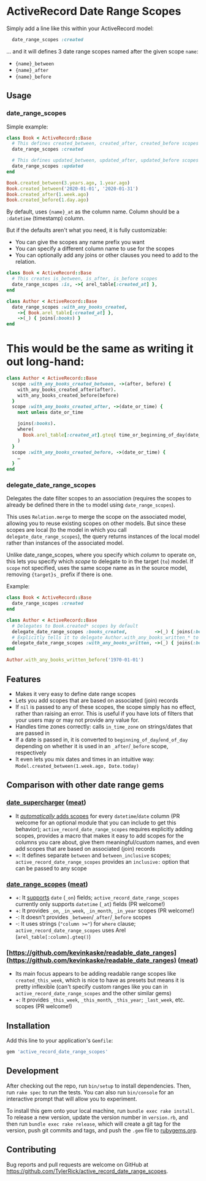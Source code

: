 # ActiveRecord Date Range Scopes

Simply add a line like this within your ActiveRecord model:
```ruby
  date_range_scopes :created
```

… and it will defines 3 date range scopes named after the given scope `name`:
- `{name}_between`
- `{name}_after`
- `{name}_before`

## Usage

### date_range_scopes

Simple example:

```ruby
class Book < ActiveRecord::Base
  # This defines created_between, created_after, created_before scopes
  date_range_scopes :created

  # This defines updated_between, updated_after, updated_before scopes
  date_range_scopes :updated
end

Book.created_between(3.years.ago, 1.year.ago)
Book.created_between('2020-01-01', '2020-01-31')
Book.created_after(1.week.ago)
Book.created_before(1.day.ago)
```

By default, uses `{name}_at` as the column name. Column should be a `:datetime` (timestamp) column.

But if the defaults aren't what you need, it is fully customizable:
- You can give the scopes any name prefix you want
- You can specify a different column name to use for the scopes
- You can optionally add any joins or other clauses you need to add to the relation.

```ruby
class Book < ActiveRecord::Base
  # This creates is_between, is_after, is_before scopes
  date_range_scopes :is, ->{ arel_table[:created_at] },
end
```

```ruby
class Author < ActiveRecord::Base
  date_range_scopes :with_any_books_created,
    ->{ Book.arel_table[:created_at] },
    ->(_) { joins(:books) }
end
```

# This would be the same as writing it out long-hand:
```ruby
class Author < ActiveRecord::Base
  scope :with_any_books_created_between, ->(after, before) {
    with_any_books_created_after(after).
    with_any_books_created_before(before)
  }
  scope :with_any_books_created_after, ->(date_or_time) {
    next unless date_or_time

    joins(:books).
    where(
      Book.arel_table[:created_at].gteq( time_or_beginning_of_day(date_or_time) )
    )
  }
  scope :with_any_books_created_before, ->(date_or_time) {
    …
  }
end
```

### delegate_date_range_scopes

Delegates the date filter scopes to an association (requires the scopes to already be
defined there in the `to` model using `date_range_scopes`).

This uses `Relation.merge` to merge the scope on the associated model, allowing you to reuse
existing scopes on other models. But since these scopes are local (to the model in which you
call `delegate_date_range_scopes`), the query returns instances of the local model rather than
instances of the associated model.

Unlike date_range_scopes, where you specify which *column* to operate on, this lets you specify
which *scope* to delegate to in the target (`to`) model.  If `scope` not specified, uses the
same scope name as in the source model, removing `{target}s_` prefix if there is one.

Example:

```ruby
class Book < ActiveRecord::Base
  date_range_scopes :created
end

class Author < ActiveRecord::Base
  # Delegates to Book.created* scopes by default
  delegate_date_range_scopes :books_created,          ->(_) { joins(:books) }, to: Book
  # Explicitly tells it to delegate Author.with_any_books_written_* to Book.created_
  delegate_date_range_scopes :with_any_books_written, ->(_) { joins(:books) }, to: Book, scope: :created
end

Author.with_any_books_written_before('1970-01-01')
```



## Features

- Makes it very easy to define date range scopes
- Lets you add scopes that are based on associated (join) records
- If `nil` is passed to any of these scopes, the scope simply has no effect, rather than raising an error. This is useful if you have lots of filters that your users may or may not provide any value for.
- Handles time zones correctly: calls `in_time_zone` on strings/dates that are passed in
- If a date is passed in, it is converted to `beginning_of_day`/`end_of_day` depending on whether it is used in an `_after`/`_before` scope, respectively
- It even lets you mix dates and times in an intuitive way: `Model.created_between(1.week.ago, Date.today)`

## Comparison with other date range gems

### [date_supercharger](https://github.com/simon0191/date_supercharger) ([meat](https://github.com/simon0191/date_supercharger/blob/master/lib/date_supercharger/method_definer.rb))
- It [_automatically_ adds scopes](https://github.com/simon0191/date_supercharger/blob/master/lib/date_supercharger/matcher.rb#L25) for every `datetime`/`date` column (PR welcome for an optional module that you can include to get this behavior); `active_record_date_range_scopes` requires explicitly adding scopes, provides a macro that makes it easy to add scopes for the columns you care about, give them meaningful/custom names, and even add scopes that are based on associated (join) records
- =: It defines separate `between` and `between_inclusive` scopes; `active_record_date_range_scopes` provides an `inclusive:` option that can be passed to any scope

### [date_range_scopes](https://github.com/nragaz/date_range_scopes) ([meat](https://github.com/nragaz/date_range_scopes/blob/master/lib/date_range_scopes.rb))
- +: It [supports](https://github.com/nragaz/date_range_scopes/blob/master/lib/date_range_scopes.rb#L28) `date` (`_on`) fields; `active_record_date_range_scopes` currently only supports `datetime` (`_at`) fields (PR welcome!)
- +: It provides `_on`, `_in_week`, `_in_month`, `_in_year` scopes (PR welcome!)
- -: It doesn't provides `_between`/`_after`/`_before` scopes
- -: It uses strings (`"column >="`) for `where` clause; `active_record_date_range_scopes` uses Arel (`arel_table[:column].gteq()`)

### [https://github.com/kevinkaske/readable_date_ranges](https://github.com/kevinkaske/readable_date_ranges) ([meat](https://github.com/kevinkaske/readable_date_ranges/blob/master/lib/readable_date_ranges.rb))
- Its main focus appears to be adding readable range scopes like `created_this_week`, which is nice to have as presets but means it is pretty inflexible (can't specify custom ranges like you can in `active_record_date_range_scopes` and the other similar gems)
- +: It provides `_this_week`, `_this_month`, `_this_year`; `_last_week`, etc. scopes (PR welcome!)

## Installation

Add this line to your application's `Gemfile`:

```ruby
gem 'active_record_date_range_scopes'
```


## Development

After checking out the repo, run `bin/setup` to install dependencies. Then, run `rake spec` to run the tests. You can also run `bin/console` for an interactive prompt that will allow you to experiment.

To install this gem onto your local machine, run `bundle exec rake install`. To release a new version, update the version number in `version.rb`, and then run `bundle exec rake release`, which will create a git tag for the version, push git commits and tags, and push the `.gem` file to [rubygems.org](https://rubygems.org).

## Contributing

Bug reports and pull requests are welcome on GitHub at https://github.com/TylerRick/active_record_date_range_scopes.
